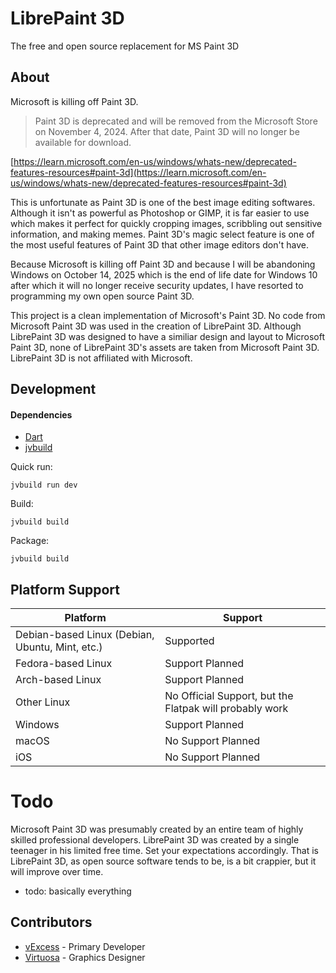 # LibrePaint 3D
The free and open source replacement for MS Paint 3D

## About
Microsoft is killing off Paint 3D. 
> Paint 3D is deprecated and will be removed from the Microsoft Store on November 4, 2024. After that date, Paint 3D will no longer be available for download.

[https://learn.microsoft.com/en-us/windows/whats-new/deprecated-features-resources#paint-3d](https://learn.microsoft.com/en-us/windows/whats-new/deprecated-features-resources#paint-3d)

This is unfortunate as Paint 3D is one of the best image editing softwares. Although it isn't as powerful as Photoshop or GIMP, it is far easier to use which makes it perfect for quickly cropping images, scribbling out sensitive information, and making memes. Paint 3D's magic select feature is one of the most useful features of Paint 3D that other image editors don't have.

Because Microsoft is killing off Paint 3D and because I will be abandoning Windows on October 14, 2025 which is the end of life date for Windows 10 after which it will no longer receive security updates, I have resorted to programming my own open source Paint 3D.

This project is a clean implementation of Microsoft's Paint 3D. No code from Microsoft
Paint 3D was used in the creation of LibrePaint 3D. Although LibrePaint 3D was designed to have
a similiar design and layout to Microsoft Paint 3D, none of LibrePaint 3D's assets are taken
from Microsoft Paint 3D. LibrePaint 3D is not affiliated with Microsoft. 

## Development
#### Dependencies
- [Dart](https://dart.dev/get-dart)
- [jvbuild](https://github.com/vExcess/jvbuild)

Quick run:
```
jvbuild run dev
```

Build:
```
jvbuild build
```

Package:
```
jvbuild build
```


## Platform Support
| Platform  | Support |
| ------------- | ------------- |
| Debian-based Linux (Debian, Ubuntu, Mint, etc.) | Supported |
| Fedora-based Linux | Support Planned |
| Arch-based Linux   | Support Planned  |
| Other Linux        | No Official Support, but the Flatpak will probably work |
| Windows | Support Planned |
| macOS   | No Support Planned  |
| iOS     | No Support Planned  |

# Todo
Microsoft Paint 3D was presumably created by an entire team of highly skilled professional developers. LibrePaint 3D was created by a single teenager in his limited free time. Set your expectations accordingly. That is LibrePaint 3D, as open source software tends to be, is a bit crappier, but it will improve over time.
- todo: basically everything

## Contributors
- [vExcess](https://github.com/vExcess) - Primary Developer
- [Virtuosa](https://www.khanacademy.org/profile/kaid_1077077685654678878412920/projects) - Graphics Designer
